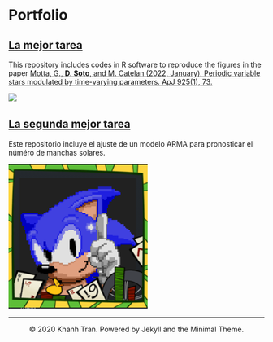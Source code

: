 # Portfolio

## [La mejor tarea](https://github.com/Tokherd/Tarea3_Joaquin_Gonzalez_Monsalves.git)
This repository includes codes in R software to reproduce the figures in the paper [Motta, G., **D. Soto**, and M. Catelan (2022, January). Periodic variable stars modulated by time-varying parameters. ApJ 925(1), 73.](https://iopscience.iop.org/article/10.3847/1538-4357/ac3833)

![](images/1.PNG)

## [La segunda mejor tarea](https://github.com/Tokherd/Tarea1IMA602.git)
Este repositorio incluye el ajuste de un modelo ARMA para pronosticar el núméro de manchas solares. 

![](images/2.PNG)

---
<center>© 2020 Khanh Tran. Powered by Jekyll and the Minimal Theme.</center>
